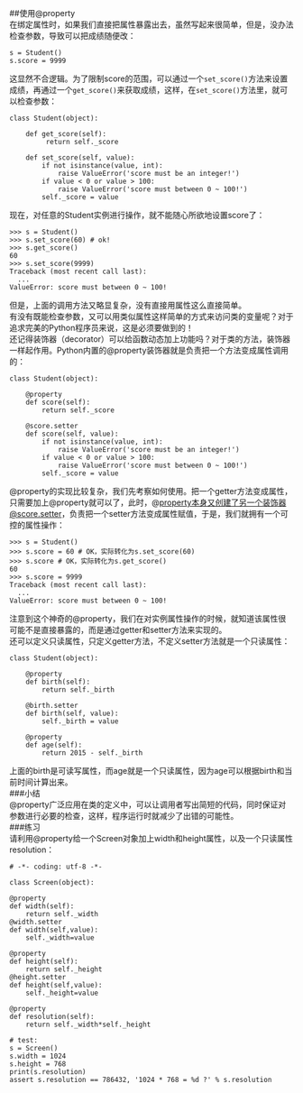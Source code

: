##使用@property  
在绑定属性时，如果我们直接把属性暴露出去，虽然写起来很简单，但是，没办法检查参数，导致可以把成绩随便改：

	s = Student()
	s.score = 9999
这显然不合逻辑。为了限制score的范围，可以通过一个`set_score()`方法来设置成绩，再通过一个`get_score()`来获取成绩，这样，在`set_score()`方法里，就可以检查参数：  

	class Student(object):
	
	    def get_score(self):
	         return self._score
	
	    def set_score(self, value):
	        if not isinstance(value, int):
	            raise ValueError('score must be an integer!')
	        if value < 0 or value > 100:
	            raise ValueError('score must between 0 ~ 100!')
	        self._score = value
现在，对任意的Student实例进行操作，就不能随心所欲地设置score了：

	>>> s = Student()
	>>> s.set_score(60) # ok!
	>>> s.get_score()
	60
	>>> s.set_score(9999)
	Traceback (most recent call last):
	  ...
	ValueError: score must between 0 ~ 100!
但是，上面的调用方法又略显复杂，没有直接用属性这么直接简单。  
有没有既能检查参数，又可以用类似属性这样简单的方式来访问类的变量呢？对于追求完美的Python程序员来说，这是必须要做到的！  
还记得装饰器（decorator）可以给函数动态加上功能吗？对于类的方法，装饰器一样起作用。Python内置的@property装饰器就是负责把一个方法变成属性调用的：  

	class Student(object):
	
	    @property
	    def score(self):
	        return self._score
	
	    @score.setter
	    def score(self, value):
	        if not isinstance(value, int):
	            raise ValueError('score must be an integer!')
	        if value < 0 or value > 100:
	            raise ValueError('score must between 0 ~ 100!')
	        self._score = value
@property的实现比较复杂，我们先考察如何使用。把一个getter方法变成属性，只需要加上@property就可以了，此时，@property本身又创建了另一个装饰器@score.setter，负责把一个setter方法变成属性赋值，于是，我们就拥有一个可控的属性操作：  

	>>> s = Student()
	>>> s.score = 60 # OK，实际转化为s.set_score(60)
	>>> s.score # OK，实际转化为s.get_score()
	60
	>>> s.score = 9999
	Traceback (most recent call last):
	  ...
	ValueError: score must between 0 ~ 100!  
注意到这个神奇的@property，我们在对实例属性操作的时候，就知道该属性很可能不是直接暴露的，而是通过getter和setter方法来实现的。  
还可以定义只读属性，只定义getter方法，不定义setter方法就是一个只读属性：

	class Student(object):
	
	    @property
	    def birth(self):
	        return self._birth
	
	    @birth.setter
	    def birth(self, value):
	        self._birth = value
	
	    @property
	    def age(self):
	        return 2015 - self._birth
上面的birth是可读写属性，而age就是一个只读属性，因为age可以根据birth和当前时间计算出来。  
###小结  
@property广泛应用在类的定义中，可以让调用者写出简短的代码，同时保证对参数进行必要的检查，这样，程序运行时就减少了出错的可能性。  
###练习  
请利用@property给一个Screen对象加上width和height属性，以及一个只读属性resolution：  

	# -*- coding: utf-8 -*-
	
	class Screen(object):

    @property
    def width(self):
        return self._width
    @width.setter
    def width(self,value):
        self._width=value

    @property
    def height(self):
        return self._height
    @height.setter
    def height(self,value):
        self._height=value

    @property
    def resolution(self):
        return self._width*self._height  

	# test:
	s = Screen()
	s.width = 1024
	s.height = 768
	print(s.resolution)
	assert s.resolution == 786432, '1024 * 768 = %d ?' % s.resolution  
